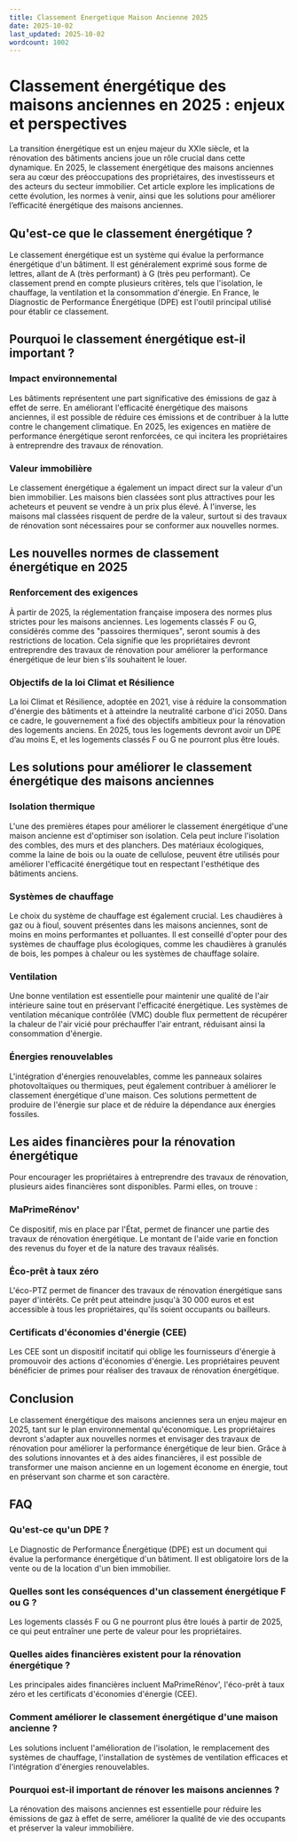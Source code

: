 ```yaml
---
title: Classement Energetique Maison Ancienne 2025
date: 2025-10-02
last_updated: 2025-10-02
wordcount: 1002
---
```


# Classement énergétique des maisons anciennes en 2025 : enjeux et perspectives

La transition énergétique est un enjeu majeur du XXIe siècle, et la rénovation des bâtiments anciens joue un rôle crucial dans cette dynamique. En 2025, le classement énergétique des maisons anciennes sera au cœur des préoccupations des propriétaires, des investisseurs et des acteurs du secteur immobilier. Cet article explore les implications de cette évolution, les normes à venir, ainsi que les solutions pour améliorer l’efficacité énergétique des maisons anciennes.

## Qu'est-ce que le classement énergétique ?

Le classement énergétique est un système qui évalue la performance énergétique d'un bâtiment. Il est généralement exprimé sous forme de lettres, allant de A (très performant) à G (très peu performant). Ce classement prend en compte plusieurs critères, tels que l'isolation, le chauffage, la ventilation et la consommation d'énergie. En France, le Diagnostic de Performance Énergétique (DPE) est l'outil principal utilisé pour établir ce classement.

## Pourquoi le classement énergétique est-il important ?

### Impact environnemental

Les bâtiments représentent une part significative des émissions de gaz à effet de serre. En améliorant l'efficacité énergétique des maisons anciennes, il est possible de réduire ces émissions et de contribuer à la lutte contre le changement climatique. En 2025, les exigences en matière de performance énergétique seront renforcées, ce qui incitera les propriétaires à entreprendre des travaux de rénovation.

### Valeur immobilière

Le classement énergétique a également un impact direct sur la valeur d'un bien immobilier. Les maisons bien classées sont plus attractives pour les acheteurs et peuvent se vendre à un prix plus élevé. À l'inverse, les maisons mal classées risquent de perdre de la valeur, surtout si des travaux de rénovation sont nécessaires pour se conformer aux nouvelles normes.

## Les nouvelles normes de classement énergétique en 2025

### Renforcement des exigences

À partir de 2025, la réglementation française imposera des normes plus strictes pour les maisons anciennes. Les logements classés F ou G, considérés comme des "passoires thermiques", seront soumis à des restrictions de location. Cela signifie que les propriétaires devront entreprendre des travaux de rénovation pour améliorer la performance énergétique de leur bien s'ils souhaitent le louer.

### Objectifs de la loi Climat et Résilience

La loi Climat et Résilience, adoptée en 2021, vise à réduire la consommation d'énergie des bâtiments et à atteindre la neutralité carbone d'ici 2050. Dans ce cadre, le gouvernement a fixé des objectifs ambitieux pour la rénovation des logements anciens. En 2025, tous les logements devront avoir un DPE d’au moins E, et les logements classés F ou G ne pourront plus être loués.

## Les solutions pour améliorer le classement énergétique des maisons anciennes

### Isolation thermique

L'une des premières étapes pour améliorer le classement énergétique d'une maison ancienne est d'optimiser son isolation. Cela peut inclure l'isolation des combles, des murs et des planchers. Des matériaux écologiques, comme la laine de bois ou la ouate de cellulose, peuvent être utilisés pour améliorer l'efficacité énergétique tout en respectant l'esthétique des bâtiments anciens.

### Systèmes de chauffage

Le choix du système de chauffage est également crucial. Les chaudières à gaz ou à fioul, souvent présentes dans les maisons anciennes, sont de moins en moins performantes et polluantes. Il est conseillé d'opter pour des systèmes de chauffage plus écologiques, comme les chaudières à granulés de bois, les pompes à chaleur ou les systèmes de chauffage solaire.

### Ventilation

Une bonne ventilation est essentielle pour maintenir une qualité de l'air intérieure saine tout en préservant l'efficacité énergétique. Les systèmes de ventilation mécanique contrôlée (VMC) double flux permettent de récupérer la chaleur de l'air vicié pour préchauffer l'air entrant, réduisant ainsi la consommation d'énergie.

### Énergies renouvelables

L'intégration d'énergies renouvelables, comme les panneaux solaires photovoltaïques ou thermiques, peut également contribuer à améliorer le classement énergétique d'une maison. Ces solutions permettent de produire de l'énergie sur place et de réduire la dépendance aux énergies fossiles.

## Les aides financières pour la rénovation énergétique

Pour encourager les propriétaires à entreprendre des travaux de rénovation, plusieurs aides financières sont disponibles. Parmi elles, on trouve :

### MaPrimeRénov'

Ce dispositif, mis en place par l'État, permet de financer une partie des travaux de rénovation énergétique. Le montant de l'aide varie en fonction des revenus du foyer et de la nature des travaux réalisés.

### Éco-prêt à taux zéro

L'éco-PTZ permet de financer des travaux de rénovation énergétique sans payer d'intérêts. Ce prêt peut atteindre jusqu'à 30 000 euros et est accessible à tous les propriétaires, qu'ils soient occupants ou bailleurs.

### Certificats d'économies d'énergie (CEE)

Les CEE sont un dispositif incitatif qui oblige les fournisseurs d'énergie à promouvoir des actions d'économies d'énergie. Les propriétaires peuvent bénéficier de primes pour réaliser des travaux de rénovation énergétique.

## Conclusion

Le classement énergétique des maisons anciennes sera un enjeu majeur en 2025, tant sur le plan environnemental qu'économique. Les propriétaires devront s'adapter aux nouvelles normes et envisager des travaux de rénovation pour améliorer la performance énergétique de leur bien. Grâce à des solutions innovantes et à des aides financières, il est possible de transformer une maison ancienne en un logement économe en énergie, tout en préservant son charme et son caractère.

## FAQ

### Qu'est-ce qu'un DPE ?

Le Diagnostic de Performance Énergétique (DPE) est un document qui évalue la performance énergétique d'un bâtiment. Il est obligatoire lors de la vente ou de la location d'un bien immobilier.

### Quelles sont les conséquences d'un classement énergétique F ou G ?

Les logements classés F ou G ne pourront plus être loués à partir de 2025, ce qui peut entraîner une perte de valeur pour les propriétaires.

### Quelles aides financières existent pour la rénovation énergétique ?

Les principales aides financières incluent MaPrimeRénov', l'éco-prêt à taux zéro et les certificats d'économies d'énergie (CEE).

### Comment améliorer le classement énergétique d'une maison ancienne ?

Les solutions incluent l'amélioration de l'isolation, le remplacement des systèmes de chauffage, l'installation de systèmes de ventilation efficaces et l'intégration d'énergies renouvelables.

### Pourquoi est-il important de rénover les maisons anciennes ?

La rénovation des maisons anciennes est essentielle pour réduire les émissions de gaz à effet de serre, améliorer la qualité de vie des occupants et préserver la valeur immobilière.